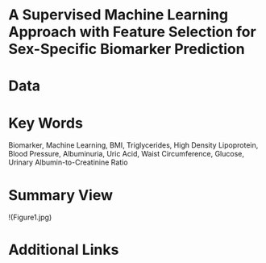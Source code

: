 # A Supervised Machine Learning Approach with Feature Selection for Sex-Specific Biomarker Prediction

# Data


# Key Words
Biomarker, Machine Learning, BMI, Triglycerides, High Density Lipoprotein, Blood Pressure, Albuminuria, Uric Acid, Waist Circumference, Glucose, Urinary Albumin-to-Creatinine Ratio

# Summary View
!(Figure1.jpg)

# Additional Links
